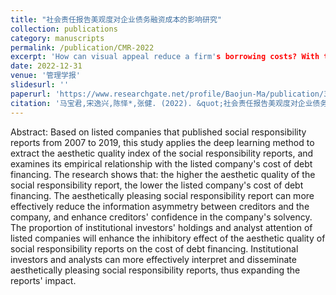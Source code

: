 ```yaml
---
title: "社会责任报告美观度对企业债务融资成本的影响研究"
collection: publications
category: manuscripts
permalink: /publication/CMR-2022
excerpt: 'How can visual appeal reduce a firm's borrowing costs? With the help of deep learning techniques, we prove the financial benefit of an aesthetic CSR report, which can be further amplified by market attention.'
date: 2022-12-31
venue: '管理学报'
slidesurl: ''
paperurl: 'https://www.researchgate.net/profile/Baojun-Ma/publication/367333315_shehuizerenbaogaomeiguanduduiqiyezhaiwurongzichengbendeyingxiangyanjiuThe_Impact_of_Social_Responsibility_Reports'_Aesthetics_on_Corporate_Debt_Cost/links/63cd1b1be922c50e99b66c0a/shehuizerenbaogaomeiguanduduiqiyezhaiwurongzichengbendeyingxiangyanjiuThe-Impact-of-Social-Responsibility-Reports-Aesthetics-on-Corporate-Debt-Cost.pdf'
citation: '马宝君,宋逸兴,陈怿*,张健. (2022). &quot;社会责任报告美观度对企业债务融资成本的影响研究.&quot; <i>管理学报</i>. 19(12): 1855-1862+1873.'
---
```


Abstract: Based on listed companies that published social responsibility reports from 2007 to 2019, this study applies the deep learning method to extract the aesthetic quality index of the social responsibility reports, and examines its empirical relationship with the listed company's cost of debt financing. The research shows that: the higher the aesthetic quality of the social responsibility report, the lower the listed company's cost of debt financing. The aesthetically pleasing social responsibility report can more effectively reduce the information asymmetry between creditors and the company, and enhance creditors' confidence in the company's solvency. The proportion of institutional investors' holdings and analyst attention of listed companies will enhance the inhibitory effect of the aesthetic quality of social responsibility reports on the cost of debt financing. Institutional investors and analysts can more effectively interpret and disseminate aesthetically pleasing social responsibility reports, thus expanding the reports' impact.
